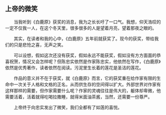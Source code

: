   

## 上帝的微笑

　　当我听到《白鹿原》获奖的消息，我为之长长吁了一口气。我想，仰天浩叹的一定不仅我一人，在这个冬天里，很多很多的人是望着月亮，望着那夜之眼的。

　　其实，在读者和我的心中，《白鹿原》五年前就获奖了。现今的获奖，带给我们的只是悲怆之喜，无声之笑。

　　可以设想，假如这次还没有获奖，假如永远不能获奖，假如没有方方面面的恭喜祝贺，情况又会怎样呢？但陈忠实依然是作家陈忠实，他依然在写作，《白鹿原》依然是优秀著作，读者依然在阅读。污泥里生长着的莲花是圣洁的莲花。

　　作品的意义并不在于获奖，就《白鹿原》而言，它的获奖重在给作家有限的生命中一次关于人格和文格的正名，从而供生存的空间得以扩大。外部世界对作家有这样那样的需要，但作家需要什么呢？作家的灵魂往往是伟大的，躯体却卑微，他需要活着，活着就得吃喝拉撒睡，就得米面油茶酱，当然，还需要一份尊严。

　　上帝终于向忠实发出了微笑，我们全都有了如莲的喜悦。